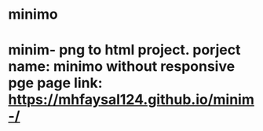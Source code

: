 # minimo
# minim- png to html project.  porject name: minimo without responsive pge page link: https://mhfaysal124.github.io/minim-/
